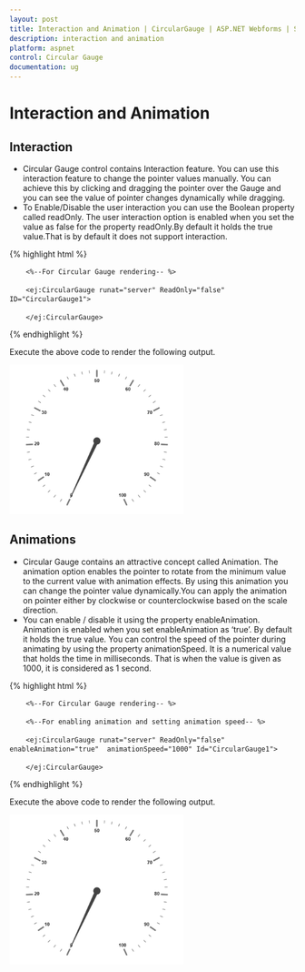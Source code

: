 ```yaml
---
layout: post
title: Interaction and Animation | CircularGauge | ASP.NET Webforms | Syncfusion
description: interaction and animation
platform: aspnet
control: Circular Gauge
documentation: ug
---
```


# Interaction and Animation

## Interaction

* Circular Gauge control contains Interaction feature. You can use this interaction feature to change the pointer values manually. You can achieve this by clicking and dragging the pointer over the Gauge and you can see the value of pointer changes dynamically while dragging.
* To Enable/Disable the user interaction you can use the Boolean property called readOnly. The user interaction option is enabled when you set the value as false for the property readOnly.By default it holds the true value.That is by default it does not support interaction. 


{% highlight html %}


        <%--For Circular Gauge rendering-- %>

        <ej:CircularGauge runat="server" ReadOnly="false" ID="CircularGauge1">

        </ej:CircularGauge>

{% endhighlight %}

Execute the above code to render the following output.


 ![](Interaction-and-Animation_images/Interaction-and-Animation_img1.png)



## Animations

* Circular Gauge contains an attractive concept called Animation. The animation option enables the pointer to rotate from the minimum value to the current value with animation effects. By using this animation you can change the pointer value dynamically.You can apply the animation on pointer either by clockwise or counterclockwise based on the scale direction. 
* You can enable / disable it using the property enableAnimation. Animation is enabled when you set enableAnimation as ‘true’. By default it holds the true value. You can control the speed of the pointer during animating by using the property animationSpeed. It is a numerical value that holds the time in milliseconds. That is when the value is given as 1000, it is considered as 1 second.

{% highlight html %}


        <%--For Circular Gauge rendering-- %>

        <%--For enabling animation and setting animation speed-- %>

        <ej:CircularGauge runat="server" ReadOnly="false" enableAnimation="true"  animationSpeed="1000" Id="CircularGauge1">

        </ej:CircularGauge>

{% endhighlight %}


Execute the above code to render the following output.



 ![](Interaction-and-Animation_images/Interaction-and-Animation_img2.png)




